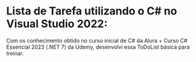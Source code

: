 # Lista de Tarefa utilizando o C# no Visual Studio 2022:
 Com os conhecimento obtido no curso inicial de C# da Alura + Curso C# Essencial 2023 (.NET 7) da Udemy, desenvolvi essa ToDoList básica para treinar.
